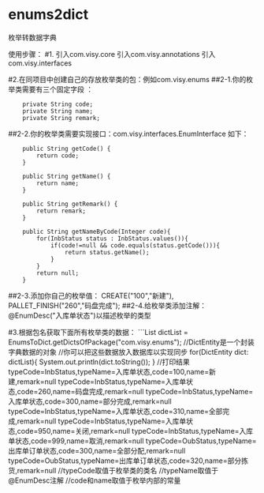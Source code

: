 # enums2dict
枚举转数据字典

使用步骤：
#1.
引入com.visy.core
引入com.visy.annotations
引入com.visy.interfaces

#2.在同项目中创建自己的存放枚举类的包：例如com.visy.enums
##2-1.你的枚举类需要有三个固定字段 ：
```
    private String code;
    private String name;
    private String remark;
```
##2-2.你的枚举类需要实现接口：com.visy.interfaces.EnumInterface
如下：
```
    public String getCode() {
        return code;
    }

    public String getName() {
        return name;
    }

    public String getRemark() {
        return remark;
    }

    public String getNameByCode(Integer code){
        for(InbStatus status : InbStatus.values()){
            if(code!=null && code.equals(status.getCode())){
                return status.getName();
            }
        }
        return null;
    }
```
##2-3.添加你自己的枚举值：
    CREATE("100","新建"),
    PALLET_FINISH("260","码盘完成");
##2-4.给枚举类添加注解：@EnumDesc("入库单状态")以描述枚举的类型

#3.根据包名获取下面所有枚举类的数据：
    ```List<DictEntity> dictList = EnumsToDict.getDictsOfPackage("com.visy.enums");
    //DictEntity是一个封装字典数据的对象
    //你可以把这些数据放入数据库以实现同步
    for(DictEntity dict: dictList){
        System.out.println(dict.toString());
    }
    //打印结果
    typeCode=InbStatus,typeName=入库单状态,code=100,name=新建,remark=null
    typeCode=InbStatus,typeName=入库单状态,code=260,name=码盘完成,remark=null
    typeCode=InbStatus,typeName=入库单状态,code=300,name=部分完成,remark=null
    typeCode=InbStatus,typeName=入库单状态,code=310,name=全部完成,remark=null
    typeCode=InbStatus,typeName=入库单状态,code=950,name=关闭,remark=null
    typeCode=InbStatus,typeName=入库单状态,code=999,name=取消,remark=null
    typeCode=OubStatus,typeName=出库单订单状态,code=300,name=全部分配,remark=null
    typeCode=OubStatus,typeName=出库单订单状态,code=320,name=部分拣货,remark=null
    //typeCode取值于枚举类的类名
    //typeName取值于@EnumDesc注解
    //code和name取值于枚举内部的常量
```
   
  
